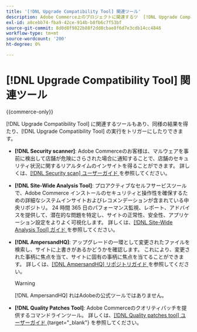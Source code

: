 ```yaml
---
title: '[!DNL Upgrade Compatibility Tool] 関連ツール'
description: Adobe Commerce上のプロジェクトに関連するツ  [!DNL Upgrade Compatibility Tool]  ルについて詳しく説明します。
exl-id: a8cebb74-fba9-42ce-914b-b8fb6c7f53bf
source-git-commit: 8d0d8f9822b88f2dd8cbae8f6d7e3cdb14cc4848
workflow-type: tm+mt
source-wordcount: '200'
ht-degree: 0%

---
```


# [!DNL Upgrade Compatibility Tool] 関連ツール

{{commerce-only}}

[!DNL Upgrade Compatibility Tool] に関連するツールもあり、同様の結果を得たり、[!DNL Upgrade Compatibility Tool] の実行をトリガーにしたりできます。

- **[!DNL Security scanner]**: Adobe Commerceのお客様は、マルウェアを事前に検出して店舗が危険にさらされた場合に通知することで、店舗のセキュリティ状況に関するリアルタイムのインサイトを得ることができます。 詳しくは、[[!DNL Security scan]  ユーザーガイド ](https://docs.magento.com/user-guide/magento/security-scan.html) を参照してください。

- **[!DNL Site-Wide Analysis Tool]**: プロアクティブなセルフサービスツールで、Adobe Commerce インストールのセキュリティと操作性を確保するための詳細なシステムインサイトおよびレコメンデーションが含まれている中央リポジトリ。 24 時間 365 日のパフォーマンス監視、レポート、アドバイスを提供して、潜在的な問題を特定し、サイトの正常性、安全性、アプリケーション設定をよりよく可視化します。 詳しくは、[[!DNL Site-Wide Analysis Tool]  ガイド ](../../tools/site-wide-analysis-tool/intro.md) を参照してください。

- **[!DNL AmpersandHQ]**: アップグレードの一環として変更されたファイルを検索し、サイトに上書きがあるかどうかを確認します。 これにより、変更された事柄に焦点を当て、サイトに固有の事柄に焦点を当てることができます。 詳しくは、[[!DNL AmpersandHQ]  リポジトリガイド ](https://github.com/AmpersandHQ) を参照してください。

  >[!WARNING]
  >
  >[!DNL AmpersandHQ] れはAdobeの公式ツールではありません。

- **[!DNL Quality Patches Tool]**: Adobe Commerceのクオリティパッチを提供するコマンドラインツール。 詳しくは、[[!DNL Quality patches tool]  ユーザーガイド ](https://experienceleague.adobe.com/tools/commerce-quality-patches/index.html){target="_blank"} を参照してください。
